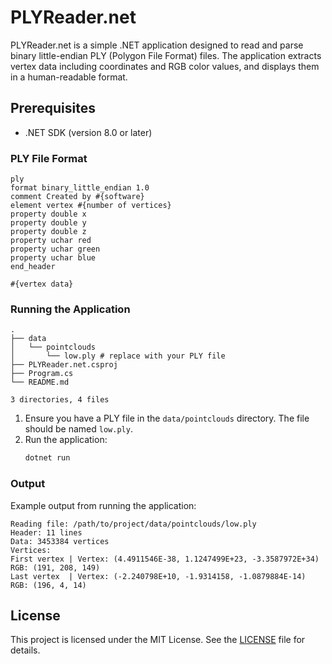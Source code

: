 # PLYReader.net

PLYReader.net is a simple .NET application designed to read and parse binary little-endian PLY (Polygon File Format) files. The application extracts vertex data including coordinates and RGB color values, and displays them in a human-readable format.

## Prerequisites

- .NET SDK (version 8.0 or later)

### PLY File Format
```header.ply
ply
format binary_little_endian 1.0
comment Created by #{software}
element vertex #{number of vertices}
property double x
property double y
property double z
property uchar red
property uchar green
property uchar blue
end_header

#{vertex data}
```

### Running the Application

```tree
.
├── data
│   └── pointclouds
│       └── low.ply # replace with your PLY file
├── PLYReader.net.csproj
├── Program.cs
└── README.md

3 directories, 4 files
```

1. Ensure you have a PLY file in the `data/pointclouds` directory. The file should be named `low.ply`.
2. Run the application:
    ```sh
    dotnet run
    ```

### Output

Example output from running the application:

```
Reading file: /path/to/project/data/pointclouds/low.ply
Header: 11 lines
Data: 3453384 vertices
Vertices:
First vertex | Vertex: (4.4911546E-38, 1.1247499E+23, -3.3587972E+34) RGB: (191, 208, 149)
Last vertex  | Vertex: (-2.240798E+10, -1.9314158, -1.0879884E-14) RGB: (196, 4, 14)
```

## License

This project is licensed under the MIT License. See the [LICENSE](LICENSE) file for details.
